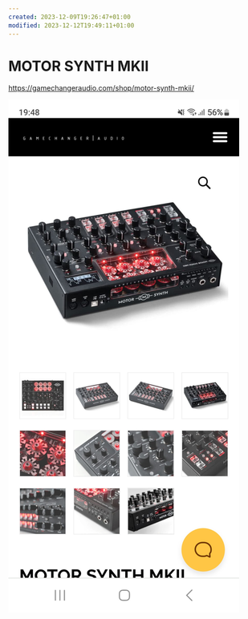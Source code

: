 ```yaml
---
created: 2023-12-09T19:26:47+01:00
modified: 2023-12-12T19:49:11+01:00
---
```


# MOTOR SYNTH MKII

https://gamechangeraudio.com/shop/motor-synth-mkii/

![Image](./1f42694d77cdeeb96d14a8e15ee7ceec.jpg)
